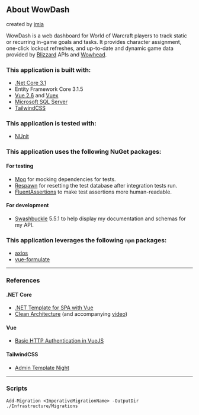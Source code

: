 ## About WowDash

created by [jmia](https://github.com/jmia)

WowDash is a web dashboard for World of Warcraft players to track static or recurring in-game goals and tasks. It provides character assignment, one-click lockout refreshes, and up-to-date and dynamic game data provided by [Blizzard](https://develop.battle.net/documentation/world-of-warcraft/game-data-apis) APIs and [Wowhead](https://www.wowhead.com/).

### This application is built with:
- [.Net Core 3.1](https://docs.microsoft.com/en-us/aspnet/core/?view=aspnetcore-3.1)
- Entity Framework Core 3.1.5
- [Vue 2.6](https://vuejs.org/v2/guide/) and [Vuex](https://vuex.vuejs.org/)
- [Microsoft SQL Server](https://docs.microsoft.com/en-us/sql/sql-server/?view=sql-server-ver15)
- [TailwindCSS](https://tailwindcss.com/)

### This application is tested with:
- [NUnit](https://docs.nunit.org/)

### This application uses the following NuGet packages:
#### For testing
- [Moq](https://github.com/Moq/moq4/wiki/Quickstart) for mocking dependencies for tests.
- [Respawn](https://github.com/jbogard/Respawn) for resetting the test database after integration tests run.
- [FluentAssertions](https://fluentassertions.com/) to make test assertions more human-readable.
#### For development
- [Swashbuckle](https://docs.microsoft.com/en-us/aspnet/core/tutorials/getting-started-with-swashbuckle?view=aspnetcore-3.1&tabs=visual-studio) 5.5.1 to help display my documentation and schemas for my API.

### This application leverages the following `npm` packages:
- [axios](https://www.axios.com/)
- [vue-formulate](https://vueformulate.com/)

-----

### References

#### .NET Core
- [.NET Template for SPA with Vue](https://medium.com/software-ateliers/asp-net-core-vue-template-with-custom-configuration-using-cli-3-0-8288e18ae80b)
- [Clean Architecture](https://jasontaylor.dev/clean-architecture-getting-started/) (and accompanying [video](https://www.youtube.com/watch?v=5OtUm1BLmG0))

#### Vue
- [Basic HTTP Authentication in VueJS](https://jasonwatmore.com/post/2018/09/21/vuejs-basic-http-authentication-tutorial-example)

#### TailwindCSS
- [Admin Template Night](https://github.com/tailwindtoolbox/Admin-Template-Night)

-----

### Scripts

```
Add-Migration <ImperativeMigrationName> -OutputDir ./Infrastructure/Migrations
```
